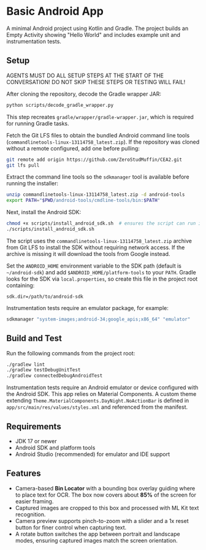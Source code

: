 # Basic Android App

A minimal Android project using Kotlin and Gradle. The project builds an Empty Activity showing "Hello World" and includes example unit and instrumentation tests.

## Setup
AGENTS MUST DO ALL SETUP STEPS AT THE START OF THE CONVERSATION! DO NOT SKIP THESE STEPS OR TESTING WILL FAIL!

After cloning the repository, decode the Gradle wrapper JAR:

```bash
python scripts/decode_gradle_wrapper.py
```

This step recreates `gradle/wrapper/gradle-wrapper.jar`, which is required for running Gradle tasks.

Fetch the Git LFS files to obtain the bundled Android command line tools (`commandlinetools-linux-13114758_latest.zip`).
If the repository was cloned without a remote configured, add one before
pulling:

```bash
git remote add origin https://github.com/ZeroStudMuffin/CEA2.git
git lfs pull
```

Extract the command line tools so the `sdkmanager` tool is available before
running the installer:

```bash
unzip commandlinetools-linux-13114758_latest.zip -d android-tools
export PATH="$PWD/android-tools/cmdline-tools/bin:$PATH"
```

Next, install the Android SDK:

```bash
chmod +x scripts/install_android_sdk.sh  # ensures the script can run if cloned without executable permissions
./scripts/install_android_sdk.sh
```

The script uses the `commandlinetools-linux-13114758_latest.zip` archive from
Git LFS to install the SDK without requiring network access. If the archive is
missing it will download the tools from Google instead.

Set the `ANDROID_HOME` environment variable to the SDK path (default is `~/android-sdk`) and add `$ANDROID_HOME/platform-tools` to your `PATH`.  Gradle looks for the SDK via `local.properties`, so create this file in the project root containing:

```
sdk.dir=/path/to/android-sdk
```

Instrumentation tests require an emulator package, for example:

```bash
sdkmanager "system-images;android-34;google_apis;x86_64" "emulator"
```

## Build and Test

Run the following commands from the project root:

```bash
./gradlew lint
./gradlew testDebugUnitTest
./gradlew connectedDebugAndroidTest
```

Instrumentation tests require an Android emulator or device configured with the Android SDK.
This app relies on Material Components. A custom theme extending `Theme.MaterialComponents.DayNight.NoActionBar` is defined in `app/src/main/res/values/styles.xml` and referenced from the manifest.

## Requirements

- JDK 17 or newer
- Android SDK and platform tools
- Android Studio (recommended) for emulator and IDE support

## Features

 - Camera-based **Bin Locator** with a bounding box overlay guiding where to place
  text for OCR. The box now covers about **85%** of the screen for easier framing.
- Captured images are cropped to this box and processed with ML Kit text
  recognition.
- Camera preview supports pinch-to-zoom with a slider and a 1x reset button for
  finer control when capturing text.
- A rotate button switches the app between portrait and landscape modes, ensuring captured images match the screen orientation.

